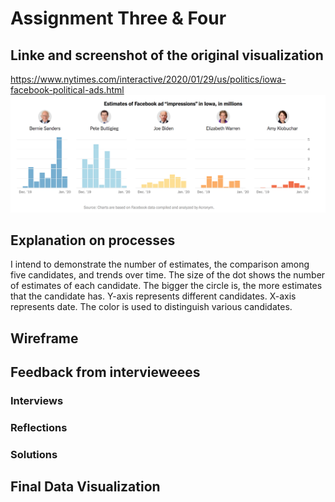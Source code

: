# Assignment Three & Four

## Linke and screenshot of the original visualization
https://www.nytimes.com/interactive/2020/01/29/us/politics/iowa-facebook-political-ads.html
![](Image/Critique_Result.png)

## Explanation on processes
I intend to demonstrate the number of estimates, the comparison among five candidates, and trends over time.
The size of the dot shows the number of estimates of each candidate. The bigger the circle is, the more estimates that the candidate has.
Y-axis represents different candidates. X-axis represents date.
The color is used to distinguish various candidates. 


## Wireframe


## Feedback from intervieweees

### Interviews

### Reflections

### Solutions

## Final Data Visualization
